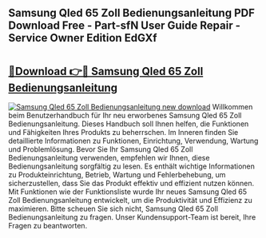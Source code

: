 ## Samsung Qled 65 Zoll Bedienungsanleitung PDF Download Free - Part-sfN User Guide Repair - Service Owner Edition EdGXf

# <h2><a href="http://df4vrd.blite.top/?on=Samsung+Qled+65+Zoll+Bedienungsanleitung">🔗Download 👉🔴 Samsung Qled 65 Zoll Bedienungsanleitung</a></h2>

[![Samsung Qled 65 Zoll Bedienungsanleitung new download](https://i.imgur.com/lujVjoI.png)](http://df4vrd.blite.top/?on=Samsung+Qled+65+Zoll+Bedienungsanleitung)
Willkommen beim Benutzerhandbuch für Ihr neu erworbenes Samsung Qled 65 Zoll Bedienungsanleitung. Dieses Handbuch soll Ihnen helfen, die Funktionen und Fähigkeiten Ihres Produkts zu beherrschen. Im Inneren finden Sie detaillierte Informationen zu Funktionen, Einrichtung, Verwendung, Wartung und Problemlösung. Bevor Sie Ihr Samsung Qled 65 Zoll Bedienungsanleitung verwenden, empfehlen wir Ihnen, diese Bedienungsanleitung sorgfältig zu lesen. Es enthält wichtige Informationen zu Produkteinrichtung, Betrieb, Wartung und Fehlerbehebung, um sicherzustellen, dass Sie das Produkt effektiv und effizient nutzen können. Mit Funktionen wie der Funktionsliste wurde Ihr neues Samsung Qled 65 Zoll Bedienungsanleitung entwickelt, um die Produktivität und Effizienz zu maximieren. Bitte scheuen Sie sich nicht, Samsung Qled 65 Zoll Bedienungsanleitung zu fragen. Unser Kundensupport-Team ist bereit, Ihre Fragen zu beantworten.
